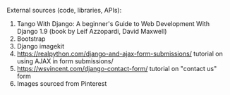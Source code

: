 External sources (code, libraries, APIs):
1. Tango With Django: A beginner's Guide to Web Development With Django 1.9 (book by Leif Azzopardi, David Maxwell)
2. Bootstrap
3. Django imagekit
4. https://realpython.com/django-and-ajax-form-submissions/ tutorial on using AJAX in form submissions/
5. https://wsvincent.com/django-contact-form/ tutorial on "contact us" form
6. Images sourced from Pinterest
